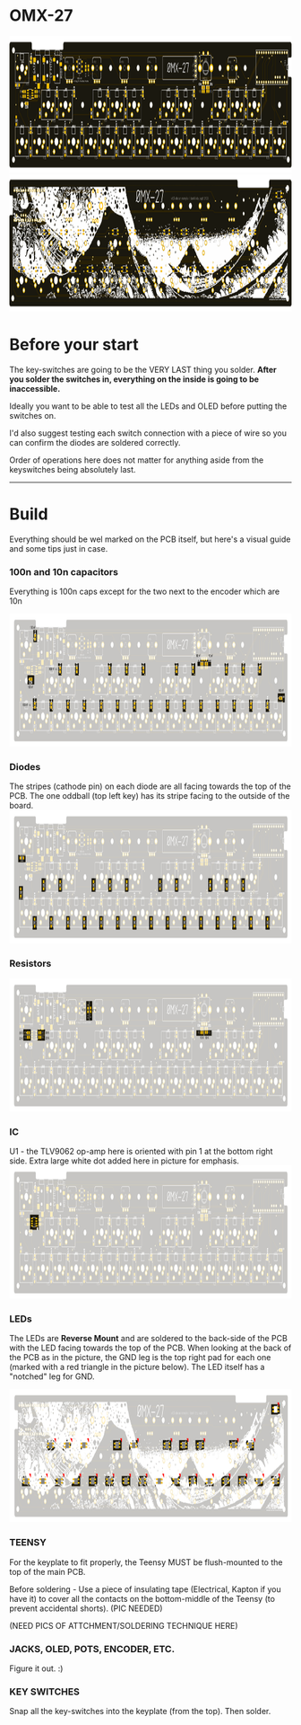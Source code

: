 # OMX-27

<img src="buildpix/OMX-27-top.png" alt="Top" width="1080" height="244" />  
<img src="buildpix/OMX-27-bottom.png" alt="Bottom" width="1080" height="244" />  

# Before your start

The key-switches are going to be the VERY LAST thing you solder. __After you solder the switches in, everything on the inside is going to be inaccessible.__

Ideally you want to be able to test all the LEDs and OLED before putting the switches on.

I'd also suggest testing each switch connection with a piece of wire so you can confirm the diodes are soldered correctly.

Order of operations here does not matter for anything aside from the keyswitches being absolutely last.


---
# Build

Everything should be wel marked on the PCB itself, but here's a visual guide and some tips just in case.


### 100n and 10n capacitors  

Everything is 100n caps except for the two next to the encoder which are 10n

<img src="buildpix/OMX-27-build-caps.png" alt="Capacitors" width="1080" height="237" />

### Diodes

The stripes (cathode pin) on each diode are all facing towards the top of the PCB. The one oddball (top left key) has its stripe facing to the outside of the board.
<img src="buildpix/OMX-27-build-diodes.png" alt="Diodes" width="1080" height="237" />

### Resistors
<img src="buildpix/OMX-27-build-resistors.png" alt="Resistors" width="1080" height="237" />

### IC

U1 - the TLV9062 op-amp here is oriented with pin 1 at the bottom right side. Extra large white dot added here in picture for emphasis.  
<img src="buildpix/OMX-27-ic.png" alt="IC" width="1080" height="237" />

### LEDs

The LEDs are __Reverse Mount__ and are soldered to the back-side of the PCB with the LED facing towards the top of the PCB. When looking at the back of the PCB as in the picture, the GND leg is the top right pad for each one (marked with a red triangle in the picture below). The LED itself has a "notched" leg for GND.

<img src="buildpix/OMX-27-build-leds.png" alt="LEDs" width="1080" height="237" />


### TEENSY

For the keyplate to fit properly, the Teensy MUST be flush-mounted to the top of the main PCB.

Before soldering - Use a piece of insulating tape (Electrical, Kapton if you have it) to cover all the contacts on the bottom-middle of the Teensy (to prevent accidental shorts). (PIC NEEDED) 

(NEED PICS OF ATTCHMENT/SOLDERING TECHNIQUE HERE)


### JACKS, OLED, POTS, ENCODER, ETC.

Figure it out. :)


### KEY SWITCHES

Snap all the key-switches into the keyplate (from the top). Then solder.
